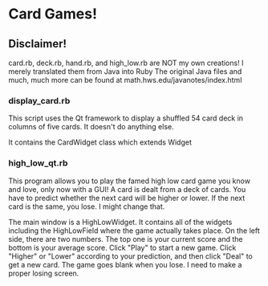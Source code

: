 # Card Games!

## Disclaimer!

card.rb, deck.rb, hand.rb, and high_low.rb are NOT my own creations!
I merely translated them from Java into Ruby
The original Java files and much, much more can be found at math.hws.edu/javanotes/index.html

### display_card.rb

This script uses the Qt framework to display a shuffled 54 card deck in columns of five cards.
It doesn't do anything else.

It contains the CardWidget class which extends Widget

### high_low_qt.rb

This program allows you to play the famed high low card game you know and love, only now with a GUI!
A card is dealt from a deck of cards.
You have to predict whether the next card will be higher or lower.
If the next card is the same, you lose. I might change that.

The main window is a HighLowWidget. It contains all of the widgets including the HighLowField where the game actually takes place.
On the left side, there are two numbers. The top one is your current score and the bottom is your average score.
Click "Play" to start a new game. Click "Higher" or "Lower" according to your prediction, and then click "Deal" to get a new card.
The game goes blank when you lose. I need to make a proper losing screen.
